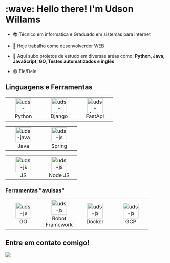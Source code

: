 <h1 align="left" id="macropower-title">:wave: Hello there! I'm Udson Willams</h1>

- <p>📚 Técnico em informatica e Graduado em sistemas para internet</p>
- <p>🔭 Hoje trabalho como desenvolverdor WEB </p>
- <p>🌱 Aqui subo projetos de estudo em diversas aréas como:  <b>Python, Java, JavaScript, GO, Testes automatizados e inglês</b></p>
- <p>😄 Ele/Dele</p>

## Linguagens e Ferramentas
<table>
  <tr>
    <td align="center" width="96">
        <img src="https://cdn.jsdelivr.net/gh/devicons/devicon/icons/python/python-original-wordmark.svg" width="48" height="48" alt="uds-python" />
      <br>Python
    </td>
    <td align="center" width="96">
        <img src="https://cdn.jsdelivr.net/gh/devicons/devicon/icons/django/django-plain.svg" width="48" height="48" alt="uds-django" />
      <br>Django
    </td>
    <td align="center" width="96">
        <img src="https://cdn.jsdelivr.net/gh/devicons/devicon/icons/fastapi/fastapi-original.svg" width="48" height="48" alt="uds-fastapi" />
      <br>FastApi
    </td>
  </tr>
</table>
<table>
  <tr>
    <td align="center" width="96">
        <img src="https://cdn.jsdelivr.net/gh/devicons/devicon/icons/java/java-original-wordmark.svg" width="48" height="48" alt="uds-java" />
      <br>Java
    </td>
    <td align="center" width="96">
        <img src="https://cdn.jsdelivr.net/gh/devicons/devicon/icons/spring/spring-original-wordmark.svg" width="48" height="48" alt="uds-js" />
      <br>Spring
    </td>
    </tr>
</table>
<table>
  <tr>
    <td align="center" width="96">
        <img src="https://cdn.jsdelivr.net/gh/devicons/devicon/icons/javascript/javascript-original.svg" width="48" height="48" alt="uds-js" />
      <br>JS
    </td>
    <td align="center" width="96">
        <img src="https://cdn.jsdelivr.net/gh/devicons/devicon/icons/nodejs/nodejs-original-wordmark.svg" width="48" height="48" alt="uds-js" />
      <br>Node JS
    </td>
    </tr>
</table>

### Ferramentas "avulsas"
<table>
  <tr>
    <td align="center" width="96">
        <img src="https://cdn.jsdelivr.net/gh/devicons/devicon/icons/go/go-original.svg" width="48" height="48" alt="uds-js" />
      <br>GO
    </td>
    <td align="center" width="96">
        <img src="https://cdn.icon-icons.com/icons2/2148/PNG/512/robotframework_icon_132027.png" width="48" height="48" alt="uds-js" />
      <br>Robot Framework
    </td>
    <td align="center" width="96">
        <img src="https://cdn.jsdelivr.net/gh/devicons/devicon/icons/docker/docker-original-wordmark.svg" width="48" height="48" alt="uds-js" />
      <br>Docker
    </td>
    <td align="center" width="96">
        <img src="https://cdn.jsdelivr.net/gh/devicons/devicon/icons/googlecloud/googlecloud-original-wordmark.svg" width="48" height="48" alt="uds-js" />
      <br>GCP
    </td>
    </tr>
</table> 

  ## Entre em contato comigo!
  
 <div>
  <a target="_blank" href="https://www.linkedin.com/in/udsonwillams" target="blank"><img src="https://img.shields.io/badge/-LinkedIn-%230077B5?style=for-the-badge&logo=linkedin&logoColor=white"></a> 
  </div>
 

